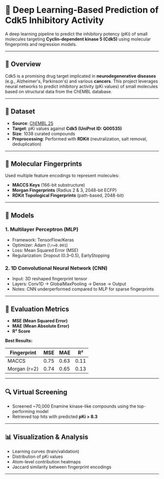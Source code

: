 # 🧠 Deep Learning-Based Prediction of Cdk5 Inhibitory Activity

A deep learning pipeline to predict the inhibitory potency (pKi) of small molecules targeting **Cyclin-dependent kinase 5 (Cdk5)** using molecular fingerprints and regression models.

---

## 📌 Overview

Cdk5 is a promising drug target implicated in **neurodegenerative diseases** (e.g., Alzheimer's, Parkinson's) and various **cancers**. This project leverages neural networks to predict inhibitory activity (pKi values) of small molecules based on structural data from the ChEMBL database.

---

## 🧬 Dataset

- **Source**: [ChEMBL 25](https://www.ebi.ac.uk/chembl/)
- **Target**: pKi values against **Cdk5 (UniProt ID: Q00535)**
- **Size**: 1038 curated compounds
- **Preprocessing**: Performed with **RDKit** (neutralization, salt removal, deduplication)

---

## 🧪 Molecular Fingerprints

Used multiple feature encodings to represent molecules:
- **MACCS Keys** (166-bit substructure)
- **Morgan Fingerprints** (Radius 2 & 3, 2048-bit ECFP)
- **RDKit Topological Fingerprints** (path-based, 2048-bit)

---

## 🧠 Models

### 1. Multilayer Perceptron (MLP)
- Framework: TensorFlow/Keras
- Optimizer: Adam (`lr=0.001`)
- Loss: Mean Squared Error (MSE)
- Regularization: Dropout (0.3–0.5), EarlyStopping

### 2. 1D Convolutional Neural Network (CNN)
- Input: 3D reshaped fingerprint tensor
- Layers: Conv1D → GlobalMaxPooling → Dense → Output
- Notes: CNN underperformed compared to MLP for sparse fingerprints

---

## 🧪 Evaluation Metrics

- **MSE (Mean Squared Error)**
- **MAE (Mean Absolute Error)**
- **R² Score**

**Best Results:**

| Fingerprint   | MSE     | MAE     | R²      |
|---------------|---------|---------|---------|
| MACCS         | 0.75    | 0.63    | 0.11    |
| Morgan (r=2)  | 0.74    | 0.65    | 0.13    |

---

## 🔍 Virtual Screening

- Screened ~70,000 Enamine kinase-like compounds using the top-performing model
- Retrieved top hits with predicted **pKi > 8.3**

---

## 📊 Visualization & Analysis

- Learning curves (train/validation)
- Distribution of pKi values
- Atom-level contribution heatmaps
- Jaccard similarity between fingerprint encodings

---




